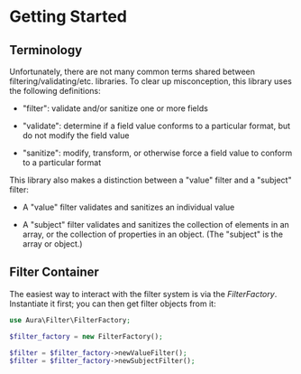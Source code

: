 # Getting Started

## Terminology

Unfortunately, there are not many common terms shared between filtering/validating/etc. libraries. To clear up misconception, this library uses the following definitions:

- "filter": validate and/or sanitize one or more fields

- "validate": determine if a field value conforms to a particular format, but do not modify the field value

- "sanitize": modify, transform, or otherwise force a field value to conform to a particular format

This library also makes a distinction between a "value" filter and a "subject" filter:

- A "value" filter validates and sanitizes an individual value

- A "subject" filter validates and sanitizes the collection of elements in an array, or the collection of properties in an object. (The "subject" is the array or object.)

## Filter Container

The easiest way to interact with the filter system is via the _FilterFactory_. Instantiate it first; you can then get filter objects from it:

```php
use Aura\Filter\FilterFactory;

$filter_factory = new FilterFactory();

$filter = $filter_factory->newValueFilter();
$filter = $filter_factory->newSubjectFilter();

```
